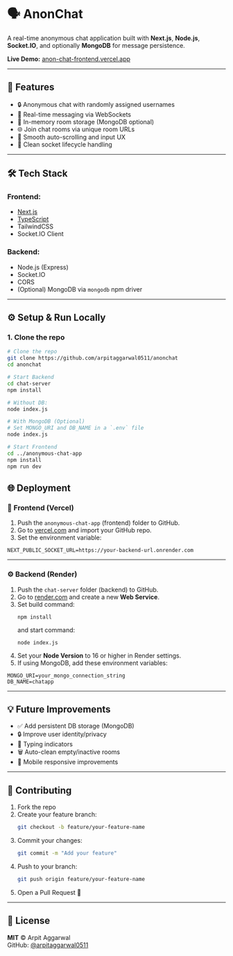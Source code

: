 # 🗣️ AnonChat

A real-time anonymous chat application built with **Next.js**, **Node.js**, **Socket.IO**, and optionally **MongoDB** for message persistence.

**Live Demo:** [anon-chat-frontend.vercel.app](https://anonchat-mocha.vercel.app/)

---

## 🚀 Features

- 🔒 Anonymous chat with randomly assigned usernames
- 💬 Real-time messaging via WebSockets
- 🧠 In-memory room storage (MongoDB optional)
- 🌐 Join chat rooms via unique room URLs
- 🔁 Smooth auto-scrolling and input UX
- 🧹 Clean socket lifecycle handling

---

## 🛠️ Tech Stack

### Frontend:
- [Next.js](https://nextjs.org/)
- [TypeScript](https://www.typescriptlang.org/)
- TailwindCSS
- Socket.IO Client

### Backend:
- Node.js (Express)
- Socket.IO
- CORS
- (Optional) MongoDB via `mongodb` npm driver

---
## ⚙️ Setup & Run Locally

### 1. Clone the repo

```bash
# Clone the repo
git clone https://github.com/arpitaggarwal0511/anonchat
cd anonchat

# Start Backend
cd chat-server
npm install

# Without DB:
node index.js

# With MongoDB (Optional)
# Set MONGO_URI and DB_NAME in a `.env` file
node index.js

# Start Frontend
cd ../anonymous-chat-app
npm install
npm run dev
```
## 🌐 Deployment

### 🚀 Frontend (Vercel)
1. Push the `anonymous-chat-app` (frontend) folder to GitHub.
2. Go to [vercel.com](https://vercel.com) and import your GitHub repo.
3. Set the environment variable:

```env
NEXT_PUBLIC_SOCKET_URL=https://your-backend-url.onrender.com
```

---

### ⚙️ Backend (Render)
1. Push the `chat-server` folder (backend) to GitHub.
2. Go to [render.com](https://render.com) and create a new **Web Service**.
3. Set build command:  
   ```
   npm install
   ```
   and start command:  
   ```
   node index.js
   ```
4. Set your **Node Version** to 16 or higher in Render settings.
5. If using MongoDB, add these environment variables:

```env
MONGO_URI=your_mongo_connection_string
DB_NAME=chatapp
```

---

## 💡 Future Improvements

- ✅ Add persistent DB storage (MongoDB)
- 🔒 Improve user identity/privacy
- 💬 Typing indicators
- 🗑️ Auto-clean empty/inactive rooms
- 📱 Mobile responsive improvements

---

## 🤝 Contributing

1. Fork the repo
2. Create your feature branch:
   ```bash
   git checkout -b feature/your-feature-name
   ```
3. Commit your changes:
   ```bash
   git commit -m "Add your feature"
   ```
4. Push to your branch:
   ```bash
   git push origin feature/your-feature-name
   ```
5. Open a Pull Request 🚀

---

## 📄 License

**MIT** © Arpit Aggarwal  
GitHub: [@arpitaggarwal0511](https://github.com/arpitaggarwal0511)

